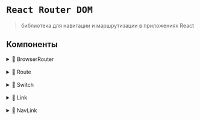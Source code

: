 # `React Router DOM`
> библиотека для навигации и маршрутизации в приложениях React

## Компоненты
<details>
<summary>🔹 BrowserRouter</summary>
    
<br>
      
Оборачивает приложение, предоставляя маршрутизацию на стороне клиента
</details>

<br>

<details>
<summary>🔹 Route</summary>
    
<br>
      
Определяет путь и соответствующий компонент для отображения
</details>

<br>

<details>
<summary>🔹 Switch</summary>
    
<br>
      
Оборачивает несколько `<Route>` и отображает только первый, который соответствует текущему URL
</details>

<br>

<details>
<summary>🔹 Link</summary>
    
<br>
      
Создает ссылку на другой маршрут
</details>

<br>

<details>
<summary>🔹 NavLink</summary>
    
<br>
      
Аналог <Link>, но позволяет добавлять стили или классы активности для активного маршрута
</details>

